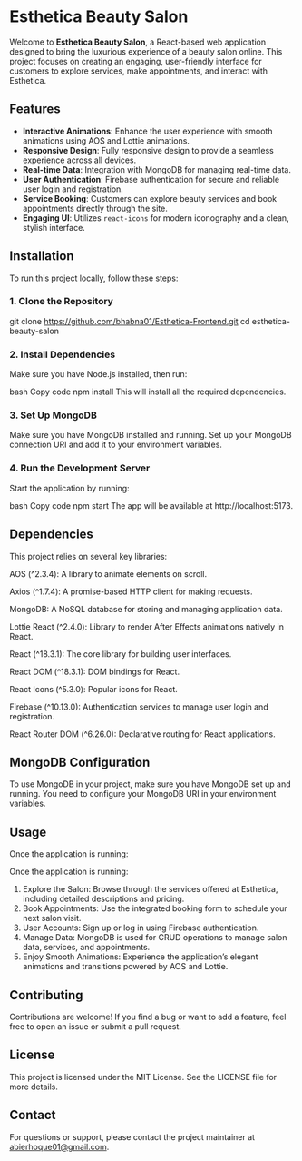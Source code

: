 # Esthetica Beauty Salon

Welcome to **Esthetica Beauty Salon**, a React-based web application designed to bring the luxurious experience of a beauty salon online. This project focuses on creating an engaging, user-friendly interface for customers to explore services, make appointments, and interact with Esthetica.

## Features


- **Interactive Animations**: Enhance the user experience with smooth animations using AOS and Lottie animations.
- **Responsive Design**: Fully responsive design to provide a seamless experience across all devices.
- **Real-time Data**: Integration with MongoDB for managing real-time data.
- **User Authentication**: Firebase authentication for secure and reliable user login and registration.
- **Service Booking**: Customers can explore beauty services and book appointments directly through the site.
- **Engaging UI**: Utilizes `react-icons` for modern iconography and a clean, stylish interface.

## Installation

To run this project locally, follow these steps:

### 1. Clone the Repository
git clone https://github.com/bhabna01/Esthetica-Frontend.git
cd esthetica-beauty-salon
### 2. Install Dependencies
Make sure you have Node.js installed, then run:

bash
Copy code
npm install
This will install all the required dependencies.

### 3. Set Up MongoDB
Make sure you have MongoDB installed and running. Set up your MongoDB connection URI and add it to your environment variables.

### 4. Run the Development Server
Start the application by running:

bash
Copy code
npm start
The app will be available at http://localhost:5173.

## Dependencies
This project relies on several key libraries:

AOS (^2.3.4): A library to animate elements on scroll.

Axios (^1.7.4): A promise-based HTTP client for making requests.

MongoDB: A NoSQL database for storing and managing application data.

Lottie React (^2.4.0): Library to render After Effects animations natively in React.

React (^18.3.1): The core library for building user interfaces.

React DOM (^18.3.1): DOM bindings for React.

React Icons (^5.3.0): Popular icons for React.

Firebase (^10.13.0): Authentication services to manage user login and registration.

React Router DOM (^6.26.0): Declarative routing for React applications.

## MongoDB Configuration
To use MongoDB in your project, make sure you have MongoDB set up and running. You need to configure your MongoDB URI in your environment variables.

## Usage
Once the application is running:

Once the application is running:

1. Explore the Salon: Browse through the services offered at Esthetica, including detailed descriptions and pricing.
2. Book Appointments: Use the integrated booking form to schedule your next salon visit.
3. User Accounts: Sign up or log in using Firebase authentication.
4. Manage Data: MongoDB is used for CRUD operations to manage salon data, services, and appointments.
5. Enjoy Smooth Animations: Experience the application’s elegant animations and transitions powered by AOS and Lottie.

## Contributing
Contributions are welcome! If you find a bug or want to add a feature, feel free to open an issue or submit a pull request.

## License
This project is licensed under the MIT License. See the LICENSE file for more details.

## Contact
For questions or support, please contact the project maintainer at abierhoque01@gmail.com.